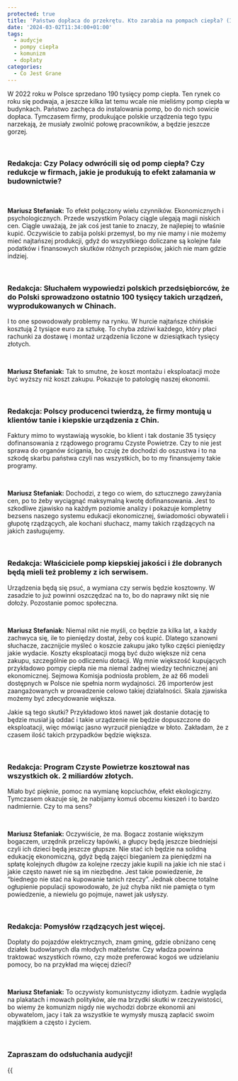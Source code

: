```yaml
---
protected: true
title: 'Państwo dopłaca do przekrętu. Kto zarabia na pompach ciepła? (Inne Radio, 2 mar 2024)'
date: '2024-03-02T11:34:00+01:00'
tags:
  - audycje
  - pompy ciepła 
  - komunizm
  - dopłaty
categories:
  - Co Jest Grane
---
```


W 2022 roku w Polsce sprzedano 190 tysięcy pomp ciepła. Ten rynek co roku się podwaja, a jeszcze kilka lat temu wcale nie mieliśmy pomp ciepła w budynkach. Państwo zachęca do instalowania pomp, bo do nich sowicie dopłaca. Tymczasem firmy, produkujące polskie urządzenia tego typu narzekają, że musiały zwolnić połowę pracowników, a będzie jeszcze gorzej.

<br>
 
### Redakcja: Czy Polacy odwrócili się od pomp ciepła? Czy redukcje w firmach, jakie je produkują to efekt załamania w budownictwie?

<br>

**Mariusz Stefaniak:** To efekt połączony wielu czynników. Ekonomicznych i psychologicznych. Przede wszystkim Polacy ciągle ulegają magii niskich cen. Ciągle uważają, że jak coś jest tanie to znaczy, że najlepiej to właśnie kupić. Oczywiście to zabija polski przemysł, bo my nie mamy i nie możemy mieć najtańszej produkcji, gdyż do wszystkiego doliczane są kolejne fale podatków i finansowych skutków różnych przepisów, jakich nie mam gdzie indziej.
 
<br>
 
### Redakcja: Słuchałem wypowiedzi polskich przedsiębiorców, że do Polski sprowadzono ostatnio 100 tysięcy takich urządzeń, wyprodukowanych w Chinach. 
I to one spowodowały problemy na rynku. W hurcie najtańsze chińskie kosztują 2 tysiące euro za sztukę. To chyba zdziwi każdego, który płaci rachunki za dostawę i montaż urządzenia liczone w dziesiątkach tysięcy złotych. 

<br>

**Mariusz Stefaniak:** Tak to smutne, że koszt montażu i eksploatacji może być wyższy  niż koszt zakupu. Pokazuje to patologię naszej ekonomii. 
 
<br>
 
### Redakcja: Polscy producenci twierdzą, że firmy montują u klientów tanie i kiepskie urządzenia z Chin.
 Faktury mimo to wystawiają wysokie, bo klient i tak dostanie 35 tysięcy dofinansowania z rządowego programu Czyste Powietrze. Czy to nie jest sprawa do organów ścigania, bo czuję że dochodzi do oszustwa i to na szkodę skarbu państwa czyli nas wszystkich, bo to my finansujemy takie programy. 

<br>

**Mariusz Stefaniak:** Dochodzi, z  tego co wiem, do sztucznego zawyżania cen, po to żeby wyciągnąć maksymalną kwotę dofinansowania. Jest to szkodliwe zjawisko na każdym poziomie analizy i pokazuje kompletny bezsens naszego systemu edukacji ekonomicznej, świadomości obywateli i głupotę rządzących, ale kochani słuchacz, mamy takich rządzących na jakich zasługujemy.
 
<br>
 
### Redakcja:  Właściciele pomp kiepskiej jakości i źle dobranych będą mieli też problemy z ich serwisem.
Urządzenia będą się  psuć, a wymiana czy serwis będzie kosztowny. W zasadzie to już powinni oszczędzać na to, bo do naprawy nikt się nie dołoży. Pozostanie pomoc społeczna.

<br>

**Mariusz Stefaniak:** Niemal nikt nie myśli, co będzie za kilka lat, a każdy zachwyca się, ile to pieniędzy dostał, żeby coś kupić. Dlatego  szanowni słuchacze, zacznijcie myśleć o koszcie zakupu jako tylko części pieniędzy jakie wydacie. Koszty eksploatacji mogą być dużo większe niż cena zakupu, szczególnie po odliczeniu dotacji. Wg mnie większość kupujących przykładowo pompy ciepła nie ma niemal żadnej wiedzy technicznej ani ekonomicznej. Sejmowa Komisja podniosła problem, że aż 66 modeli dostępnych w Polsce nie spełnia norm wydajności. 26 importerów jest zaangażowanych w prowadzenie celowo takiej działalności. Skala zjawiska możemy być zdecydowanie większa.

Jakie są tego skutki? Przykładowo ktoś nawet jak dostanie dotację to będzie musiał ją oddać i takie urządzenie nie będzie dopuszczone do eksploatacji, więc mówiąc jasno wyrzucił pieniądze w błoto. Zakładam, że z czasem ilość takich przypadków będzie większa. 
 
<br>
 
### Redakcja: Program Czyste Powietrze kosztował nas wszystkich ok. 2 miliardów złotych. 
Miało być pięknie, pomoc na wymianę kopciuchów, efekt ekologiczny. Tymczasem okazuje się, że nabijamy komuś obcemu kieszeń i to bardzo nadmiernie. Czy to ma sens?

<br>

**Mariusz Stefaniak:** Oczywiście, że ma. Bogacz zostanie większym bogaczem, urzędnik przeliczy łapówki, a głupcy będą jeszcze biedniejsi czyli ich dzieci będą jeszcze głupsze. Nie stać ich będzie na solidną edukację ekonomiczną, gdyż będą zajęci bieganiem za pieniędzmi na spłatę kolejnych długów za kolejne rzeczy jakie kupili na jakie ich nie stać i jakie często nawet nie są im niezbędne. Jest takie powiedzenie, że “biednego nie stać na kupowanie tanich rzeczy”. Jednak obecne totalne ogłupienie populacji spowodowało, że już chyba nikt nie pamięta o tym powiedzenie, a niewielu go pojmuje, nawet jak usłyszy.
 
<br>
 
### Redakcja:  Pomysłów rządzących jest więcej.
Dopłaty do pojazdów elektrycznych, znam gminę, gdzie obniżano cenę działek budowlanych dla młodych małżeństw. Czy władza powinna traktować wszystkich równo, czy może preferować kogoś we udzielaniu pomocy, bo na przykład ma więcej dzieci?

<br>

**Mariusz Stefaniak:**  To oczywisty komunistyczny idiotyzm. Ładnie wygląda na plakatach i mowach polityków, ale ma brzydki skutki w rzeczywistości, bo wiemy że komunizm nigdy nie wychodzi dobrze ekonomii ani obywatelom, jacy i tak za wszystkie te wymysły muszą zapłacić swoim majątkiem a często i życiem.

<br>

### Zapraszam do odsłuchania audycji!

{{<audio src="audio/CJG_56_2024_03_02.mp3" caption="Zapis audycji CJG, publikowanej na łamach Innego Radia Głuchołazy w dniu 2 marca 2024">}}
